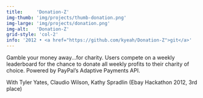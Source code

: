 ```yaml
---
title:     'Donation-Z'
img-thumb: 'img/projects/thumb-donation.png'
img-large: 'img/projects/donation.png'
img-alt:   'Donation-Z'
grid-style: 'col-2'
info: '2012 • <a href="https://github.com/kyeah/Donation-Z">git</a>'
---
```


Gamble your money away...for charity. Users compete on a weekly leaderboard for the chance to donate all weekly profits to their charity of choice. Powered by PayPal&rsquo;s Adaptive Payments API.

<p-dark>With Tyler Yates, Claudio Wilson, Kathy Spradlin (Ebay Hackathon 2012, 3rd place)</p-dark>